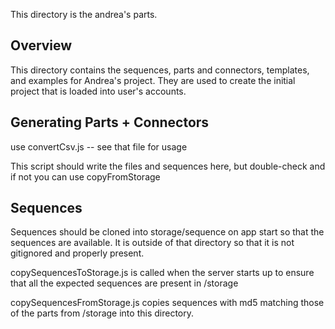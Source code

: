 This directory is the andrea's parts. 

## Overview

This directory contains the sequences, parts and connectors, templates, and examples for Andrea's project. They are used to create the initial project that is loaded into user's accounts. 

## Generating Parts + Connectors

use convertCsv.js -- see that file for usage

This script should write the files and sequences here, but double-check and if not you can use copyFromStorage


## Sequences

Sequences should be cloned into storage/sequence on app start so that the sequences are available. It is outside of that directory so that it is not gitignored and properly present.

copySequencesToStorage.js is called when the server starts up to ensure that all the expected sequences are present in /storage

copySequencesFromStorage.js copies sequences with md5 matching those of the parts from /storage into this directory.

